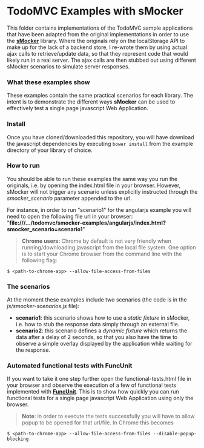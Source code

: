 # TodoMVC Examples with sMocker

This folder contains implementations of the TodoMVC sample applications that have been adapted from the original implementations in order to use the [**sMocker**](https://github.com/smontanari/smocker) library. Where the originals rely on the localStorage API to make up for the lack of a backend store, I re-wrote them by using actual ajax calls to retrieve/update data, so that they represent code that would likely run in a real server. The ajax calls are then stubbed out using different sMocker scenarios to simulate server responses.

### What these examples show
These examples contain the same practical scenarios for each library. The intent is to demonstrate the different ways **sMocker** can be used to effectively test a single page javascript Web Application.

### Install
Once you have cloned/downloaded this repository, you will have download the javascript dependencies by executing `bower install` from the example directory of your library of choice.

### How to run
You should be able to run these examples the same way you run the originals, i.e. by opening the index.html file in your browser. However, sMocker will not trigger any scenario unless explicitly instructed through the *smocker_scenario* parameter appended to the url.

For instance, in order to run "scenario1" for the angularjs example you will need to open the following file url in your browser:
"**file:///.../todomvc/smocker-examples/angularjs/index.html?smocker_scenario=scenario1**"

> **Chrome users:** Chrome by default is not very friendly when running/downloading javascript from the local file system. One option is to start your Chrome browser from the command line with the following flag:

	$ <path-to-chrome-app> --allow-file-access-from-files

### The scenarios
At the moment these examples include two scenarios (the code is in the *js/smocker-scenarios.js* file):

- **scenario1**: this scenario shows how to use a *static fixture* in sMocker, i.e. how to stub the response data simply through an external file.
- **scenario2**: this scenario defines a *dynamic fixture* which returns the data after a delay of 2 seconds, so that you also have the time to observe a simple overlay displayed by the application while waiting for the response.

### Automated functional tests with FuncUnit
If you want to take it one step further open the functional-tests.html file in your browser and observe the execution of a few of functional tests implemented with [**FuncUnit**](http://funcunit.com/). This is to show how quickly you can run functional tests for a single page javascript Web Application using only the browser.
> **Note**: in order to execute the tests successfully you will have to allow popup to be opened for that url/file. In Chrome this becomes

    $ <path-to-chrome-app> --allow-file-access-from-files --disable-popup-blocking

